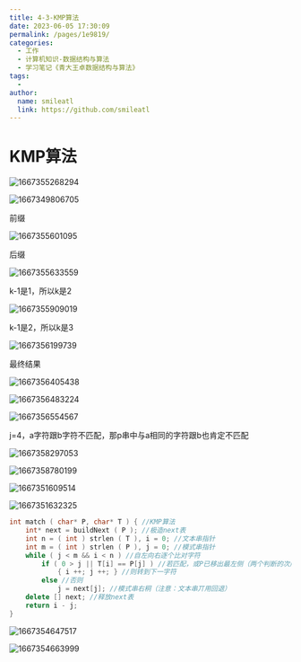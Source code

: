 ```yaml
---
title: 4-3-KMP算法
date: 2023-06-05 17:30:09
permalink: /pages/1e9819/
categories: 
  - 工作
  - 计算机知识-数据结构与算法
  - 学习笔记《青大王卓数据结构与算法》
tags: 
  - 
author: 
  name: smileatl
  link: https://github.com/smileatl
---
```

# KMP算法

![1667355268294](/assets/1667355268294-1667355268748.png)

![1667349806705](/assets/1667349806705-1667349807086.png)

前缀

![1667355601095](/assets/1667355601095-1667355601271.png)

后缀

![1667355633559](/assets/1667355633559-1667355633773.png)



k-1是1，所以k是2

![1667355909019](/assets/1667355909019-1667355909342.png)



k-1是2，所以k是3

![1667356199739](/assets/1667356199739-1667356199992.png)



最终结果

![1667356405438](/assets/1667356405438-1667356405668.png)



![1667356483224](/assets/1667356483224-1667356483539.png)

![1667356554567](/assets/1667356554567-1667356554770.png)

j=4，a字符跟b字符不匹配，那p串中与a相同的字符跟b也肯定不匹配

![1667358297053](/assets/1667358297053-1667358297315.png)

![1667358780199](/assets/1667358780199-1667358780813.png)









![1667351609514](/assets/1667351609514-1667351609842.png)

![1667351632325](/assets/1667351632325-1667351632641.png)

```cpp
int match ( char* P, char* T ) { //KMP算法
	int* next = buildNext ( P ); //极造next表
	int n = ( int ) strlen ( T ), i = 0; //文本串指针
	int m = ( int ) strlen ( P ), j = 0; //模式串指针
	while ( j < m && i < n ) //自左向右逐个比对字符
		if ( 0 > j || T[i] == P[j] ) //若匹配，或P已移出最左侧（两个判断的次序不可交换）
			{ i ++; j ++; } //则转到下一字符
		else //否则
			j = next[j]; //模式串右秱（注意：文本串丌用回退）
	delete [] next; //释放next表
	return i - j;
}
```

![1667354647517](/assets/1667354647517-1667354647720.png)

![1667354663999](/assets/1667354663999-1667354664257.png)